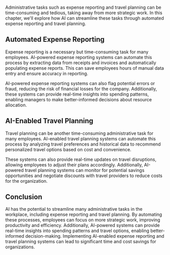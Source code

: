 
Administrative tasks such as expense reporting and travel planning can be time-consuming and tedious, taking away from more strategic work. In this chapter, we'll explore how AI can streamline these tasks through automated expense reporting and travel planning.

Automated Expense Reporting
---------------------------

Expense reporting is a necessary but time-consuming task for many employees. AI-powered expense reporting systems can automate this process by extracting data from receipts and invoices and automatically populating expense reports. This can save employees hours of manual data entry and ensure accuracy in reporting.

AI-powered expense reporting systems can also flag potential errors or fraud, reducing the risk of financial losses for the company. Additionally, these systems can provide real-time insights into spending patterns, enabling managers to make better-informed decisions about resource allocation.

AI-Enabled Travel Planning
--------------------------

Travel planning can be another time-consuming administrative task for many employees. AI-enabled travel planning systems can automate this process by analyzing travel preferences and historical data to recommend personalized travel options based on cost and convenience.

These systems can also provide real-time updates on travel disruptions, allowing employees to adjust their plans accordingly. Additionally, AI-powered travel planning systems can monitor for potential savings opportunities and negotiate discounts with travel providers to reduce costs for the organization.

Conclusion
----------

AI has the potential to streamline many administrative tasks in the workplace, including expense reporting and travel planning. By automating these processes, employees can focus on more strategic work, improving productivity and efficiency. Additionally, AI-powered systems can provide real-time insights into spending patterns and travel options, enabling better-informed decision-making. Implementing AI-enabled expense reporting and travel planning systems can lead to significant time and cost savings for organizations.
